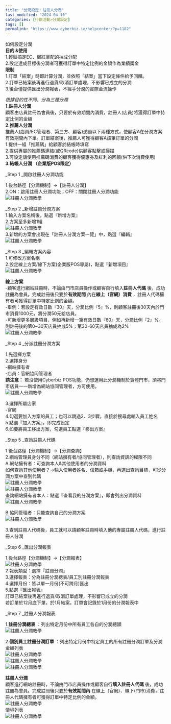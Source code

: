 ```yaml
---
title: "分潤設定：註冊人分潤"
last_modified: "2024-04-10"
categories: [行銷活動>分潤設定]
tags: []
permalink: "https://www.cyberbiz.io/helpcenter/?p=1182"
---
```


如何設定分潤  
**目的 &使用**  
1.輕鬆搞定EC、網紅業配的抽成分配  
2.設定達成目標後分潤者可獲得訂單中特定比例的金額作為業績獎金  
**限制**  
1.訂單「結案」時即計算分潤，並依照「結案」當下設定條件給予回饋。  
2.訂單已結案後再進行退貨/取消訂單處理，不影響已成立的分潤  
3.後台僅提供匯出分潤報表，不經手分潤的實際金流操作

_根據目的性不同，分為三種分潤_  
**1.註冊人分潤**  
顧客由店員註冊為會員後，只要於有效期間內消費，註冊人(店員)將獲得訂單中特定比例的金額  
**2.推薦人分潤**  
推薦人(店員/EC管理者、第三方、顧客)透過以下兩種方式，使顧客A在分潤方案有效期間內下單。訂單結案後，推薦人可獲得顧客A該筆訂單的分潤  
1.提供一組「推薦碼」給顧客於結帳時填寫  
2.提供專屬的推薦碼連結(或QRcode)供顧客點擊或掃描  
3.可設定讓使用推薦碼消費的顧客獲得優惠券及紅利的回饋(供下次消費使用)  
**3.結帳人分潤 （企業版POS限定）**

_Step 1  _開啟註冊人分潤功能

1.後台路徑【分潤機制】→【註冊人分潤】  
2.ON：啟用註冊人分潤功能；OFF：關閉註冊人分潤功能  
![註冊人分潤教學](https://www.cyberbiz.co/helpcenter/wp-content/uploads/2019/09/註冊人分潤1.png)

_Step 2  _新增註冊分潤方案  
1.輸入方案名稱後，點選『新增方案』  
2.方案至多新增1組  
![註冊人分潤教學](https://www.cyberbiz.co/helpcenter/wp-content/uploads/2019/09/註冊人分潤2.png)  
3.新增的方案會出現在「註冊人分潤方案一覽」中，點選『編輯』  
![註冊人分潤教學](https://www.cyberbiz.co/helpcenter/wp-content/uploads/2019/09/註冊人分潤3.png)

_Step 3  _編輯方案內容  
1.可修改方案名稱  
2.設定線上方案/線下方案(企業版POS專屬)，點選『新增項目』  
![註冊人分潤教學](https://www.cyberbiz.co/helpcenter/wp-content/uploads/2019/09/註冊人分潤4.png)

**線上方案**  
-顧客進行網站註冊時，不論由門市店員操作或顧客自行填入**註冊人代碼** 後，成功註冊為會員。完成註冊後只要於**有效期間** 內在**線上（官網）消費** ，註冊人代碼擁有者可獲得訂單中特定比例的金額。  
-舉例：若設定有效日數『30』天，分潤比例『5』%，則顧客註冊後30天內於門市消費1000元，將分潤50元給店員。  
-可新增更多層級項目，例如再新增一筆有效日數『60』天，分潤比例『2』%。則註冊後的第0~30天店員抽成5%；第30-60天店員抽成為2%  
![註冊人分潤教學](https://www.cyberbiz.co/helpcenter/wp-content/uploads/2019/09/註冊人分潤5.png)

_Step 4  _分派註冊分潤方案

1.先選擇方案  
2.選擇身分  
-網站擁有者  
-店員：官網協同管理者  
**請注意：** 若沒使用Cyberbiz POS功能，仍想運用此分潤機制於實體門市，須將門市店員一一新增為網站協同管理者，方可使用。  
![註冊人分潤教學](https://www.cyberbiz.co/helpcenter/wp-content/uploads/2019/09/註冊人分潤6.png)

3.選擇所屬店家  
-官網  
4.勾選要加入方案的員工；也可以跳過2、3步驟，直接於搜尋處輸入員工姓名  
5.點選『加入方案』，即完成設定  
6.如要將員工移出方案，勾選員工點選『移出方案』

_Step 5  _查詢註冊人代碼

1.後台路徑【分潤機制】→【分潤查詢】  
2.網站管理員身分不同（網站擁有者/協同管理者），則查詢資訊的權限不同  
A.網站擁有者：可查詢本人&其他使用者的分潤資料  
如何查詢其他使用者？→輸入使用者姓名、信箱或手機，再選出查詢目標，可從分潤方案中查到代碼  
![註冊人分潤教學](https://www.cyberbiz.co/helpcenter/wp-content/uploads/2019/09/註冊人分潤7.png)  
![註冊人分潤教學](https://www.cyberbiz.co/helpcenter/wp-content/uploads/2019/09/註冊人分潤8.png)  
查詢網站擁有者本人：點選『查看我的分潤方案』，即會列出分潤資料  
![註冊人分潤教學](https://www.cyberbiz.co/helpcenter/wp-content/uploads/2019/09/註冊人分潤9.png)

B.協同管理者：只能查詢自己的分潤方案  
![註冊人分潤教學](https://www.cyberbiz.co/helpcenter/wp-content/uploads/2019/09/註冊人分潤10.png)

3.查到註冊人代碼後，員工就可以請顧客註冊時填入他的專屬註冊人代碼，進行註冊人分潤

_Step 6  _匯出分潤報表

1.後台路徑【分潤機制】→【分潤報表】  
![註冊人分潤教學](https://www.cyberbiz.co/helpcenter/wp-content/uploads/2019/09/註冊人分潤11.png)  
2.報表類型：選擇『註冊分潤』  
3.選擇報表：分為註冊分潤總表/員工別註冊分潤報表  
4.選擇月份：皆以單一月份(不可跨月)匯出  
5.點選『匯出報表』  
訂單已結案後再進行退貨/取消訂單處理，不影響已成立的分潤  
若訂單於12月底下單，於1月結案。訂單會記錄於1月份的分潤報表中

_Step 7  _註冊人分潤報表

1.**註冊分潤總表** ：列出特定月份中所有員工各自的分潤總額  
![註冊人分潤教學](https://www.cyberbiz.co/helpcenter/wp-content/uploads/2019/09/註冊人分潤12.png)

2.**個別員工註冊分潤訂單** ：列出特定月份中特定員工的所有註冊分潤訂單及分潤金額列表  
![註冊人分潤教學](https://www.cyberbiz.co/helpcenter/wp-content/uploads/2019/09/註冊人分潤13.png)  
![註冊人分潤教學](https://www.cyberbiz.co/helpcenter/wp-content/uploads/2019/09/註冊人分潤14.png)  
![註冊人分潤教學](https://www.cyberbiz.co/helpcenter/wp-content/uploads/2019/09/註冊人分潤15.png)

**註冊人分潤**  
顧客進行網站註冊時，不論由門市店員操作或顧客自行**填入註冊人代碼** 後，成功註冊為會員。完成註冊後只要於**有效期間內**
在線上（官網）、線下(門市)消費，註冊人代碼擁有者可獲得訂單中特定比例的金額。  
![註冊人分潤教學](https://www.cyberbiz.co/helpcenter/wp-content/uploads/2019/09/註冊人分潤16.png)  
情境列表  
![註冊人分潤教學](https://www.cyberbiz.co/helpcenter/wp-content/uploads/2019/09/註冊人分潤17.png)

